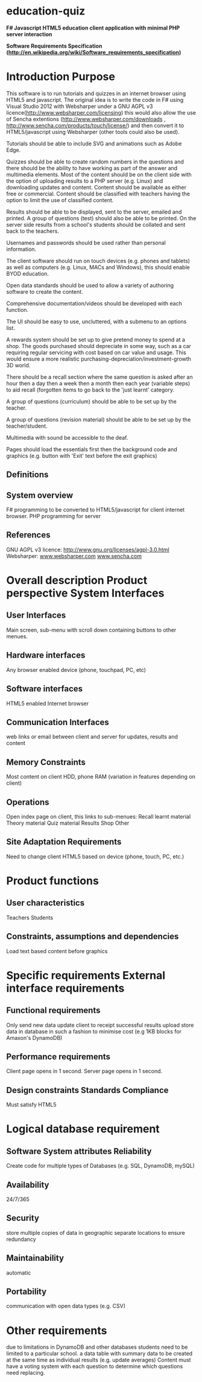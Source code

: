 education-quiz
=============

**F# Javascript HTML5 education client application with minimal PHP server interaction**



**Software Requirements Specification (http://en.wikipedia.org/wiki/Software_requirements_specification)**

Introduction Purpose
===================

This software is to run tutorials and quizzes in an internet browser using HTML5 and javascript. The original idea is to write the code in F# using Visual Studio 2012 with Websharper under a GNU AGPL v3 licence(http://www.websharper.com/licensing) this would also allow the use of Sencha extentions (http://www.websharper.com/downloads , http://www.sencha.com/products/touch/license/) and then convert it to HTML5/javascript using Websharper (other tools could also be used). 

Tutorials should be able to include SVG and animations such as Adobe Edge.
 
Quizzes should be able to create random numbers in the questions and there should be the ability to have working as part of the answer and multimedia elements. Most of the content should be on the client side with the option of uploading results to a PHP server (e.g. Linux) and downloading updates and content. Content should be available as either free or commercial. Content should be classified with teachers having the option to limit the use of classified content. 

Results should be able to be displayed, sent to the server, emailed and printed. A group of questions (test) should also be able to be printed. On the server side results from a school's students should be collated and sent back to the teachers. 

Usernames and passwords should be used rather than personal information. 

The client software should run on touch devices (e.g. phones and tablets) as well as computers (e.g. Linux, MACs and Windows), this should enable BYOD education. 

Open data standards should be used to allow a variety of authoring software to create the content. 

Comprehensive documentation/videos should be developed with each function. 

The UI should be easy to use, uncluttered, with a submenu to an options list. 

A rewards system should be set up to give pretend money to spend at a shop. The goods purchased should depreciate in some way, such as a car requiring regular servicing with cost based on car value and usage. This would ensure a more realistic purchasing-depreciation/investment-growth 3D world. 

There should be a recall section where the same question is asked after an hour then a day then a week then a month then each year (variable steps) to aid recall (forgotten items to go back to the 'just learnt' category. 

A group of questions (curriculum) should be able to be set up by the teacher.

A group of questions (revision material) should be able to be set up by the teacher/student.

Multimedia with sound be accessible to the deaf.

Pages should load the essentials first then the background code and graphics (e.g. button with 'Exit' text before the exit graphics)



Definitions
----------


 System overview
 --------------
F# programming to be converted to HTML5/javascript for client internet browser.
PHP programming for server

 References
 ---------
GNU AGPL v3 licence: http://www.gnu.org/licenses/agpl-3.0.html
Websharper: www.websharper.com
www.sencha.com

 
Overall description Product perspective System Interfaces
========================================================

 User Interfaces
 --------------
Main screen, sub-menu with scroll down containing buttons to other menues.

 Hardware interfaces
 ------------------
Any browser enabled device (phone, touchpad, PC, etc)

 Software interfaces
 ------------------
HTML5 enabled Internet browser

 Communication Interfaces
 -----------------------
web links or email between client and server for updates, results and content

 Memory Constraints
 -----------------
Most content on client HDD, phone RAM (variation in features depending on client)

 Operations
 ---------
Open index page on client, this links to sub-menues:
Recall learnt material
Theory material
Quiz material
Results
Shop
Other

 Site Adaptation Requirements
 ---------------------------
Need to change client HTML5 based on device (phone, touch, PC, etc.)
 
Product functions
================

 User characteristics
 -------------------
Teachers
Students

 Constraints, assumptions and dependencies
 ----------------------------------------
Load text based content before graphics
 
Specific requirements External interface requirements
====================================================

 Functional requirements
 ----------------------
Only send new data
update client to receipt successful results upload
store data in database in such a fashion to minimise cost (e.g 1KB blocks for Amaxon's DynamoDB)


 Performance requirements
 -----------------------
Client page opens in 1 second.
Server page opens in 1 second.

 Design constraints Standards Compliance
 --------------------------------------
Must satisfy HTML5
 
Logical database requirement
===========================

 Software System attributes Reliability
 -------------------------------------
Create code for multiple types of Databases (e.g. SQL, DynamoDB, mySQL)

 Availability
 -----------
24/7/365

 Security
 -------
store multiple copies of data in geographic separate locations to ensure redundancy

 Maintainability
 --------------
automatic

 Portability
 ----------
communication with open data types (e.g. CSV)
 
Other requirements
=================
due to limitations in DynamoDB and other databases students need to be limited to a particular school.
a data table with summary data to be created at the same time as individual results (e.g. update averages)
Content must have a voting system with each question to determine which questions need replacing.


